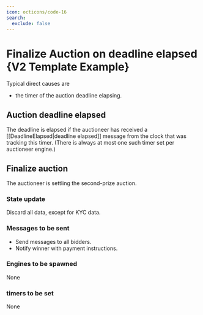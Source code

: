 ```yaml
---
icon: octicons/code-16
search:
  exclude: false
---
```


# Finalize Auction on deadline elapsed {V2 Template Example}

Typical direct causes are

- the timer of the auction deadline elapsing.

## Auction deadline elapsed

The deadline is elapsed if the auctioneer has received
a [[DeadlineElapsed|deadline elapsed]] message from 
the clock that was tracking this timer.
(There is always at most one such timer set per auctioneer engine.)

## Finalize auction

The auctioneer is settling the second-prize auction.

### State update

Discard all data, except for KYC data.

### Messages to be sent

- Send messages to all bidders.
- Notify winner with payment instructions.

### Engines to be spawned

None

### timers to be set

None





